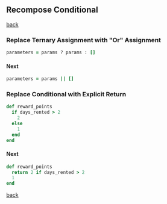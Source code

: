## Recompose Conditional
[back](https://github.com/manelromero/refactoring/blob/master/README.md)
### Replace Ternary Assignment with "Or" Assignment
```ruby
parameters = params ? params : []
```
#### Next
```ruby
parameters = params || []
```
### Replace Conditional with Explicit Return
```ruby
def reward_points
  if days_rented > 2
    2
  else
    1
  end
end
```
#### Next
```ruby
def reward_points
  return 2 if days_rented > 2
  1
end
```
[back](https://github.com/manelromero/refactoring/blob/master/README.md)
